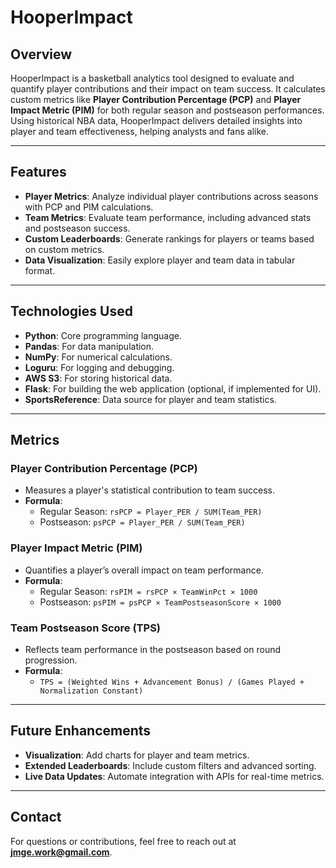 # HooperImpact

## **Overview**
HooperImpact is a basketball analytics tool designed to evaluate and quantify player contributions and their impact on team success. It calculates custom metrics like **Player Contribution Percentage (PCP)** and **Player Impact Metric (PIM)** for both regular season and postseason performances. Using historical NBA data, HooperImpact delivers detailed insights into player and team effectiveness, helping analysts and fans alike.

---

## **Features**
- **Player Metrics**: Analyze individual player contributions across seasons with PCP and PIM calculations.
- **Team Metrics**: Evaluate team performance, including advanced stats and postseason success.
- **Custom Leaderboards**: Generate rankings for players or teams based on custom metrics.
- **Data Visualization**: Easily explore player and team data in tabular format.

---

## **Technologies Used**
- **Python**: Core programming language.
- **Pandas**: For data manipulation.
- **NumPy**: For numerical calculations.
- **Loguru**: For logging and debugging.
- **AWS S3**: For storing historical data.
- **Flask**: For building the web application (optional, if implemented for UI).
- **SportsReference**: Data source for player and team statistics.

---

## **Metrics**
### **Player Contribution Percentage (PCP)**
- Measures a player's statistical contribution to team success.
- **Formula**:
  - Regular Season: `rsPCP = Player_PER / SUM(Team_PER)`
  - Postseason: `psPCP = Player_PER / SUM(Team_PER)`

### **Player Impact Metric (PIM)**
- Quantifies a player’s overall impact on team performance.
- **Formula**:
  - Regular Season: `rsPIM = rsPCP × TeamWinPct × 1000`
  - Postseason: `psPIM = psPCP × TeamPostseasonScore × 1000`

### **Team Postseason Score (TPS)**
- Reflects team performance in the postseason based on round progression.
- **Formula**:
  - `TPS = (Weighted Wins + Advancement Bonus) / (Games Played + Normalization Constant)`

---

## **Future Enhancements**
- **Visualization**: Add charts for player and team metrics.
- **Extended Leaderboards**: Include custom filters and advanced sorting.
- **Live Data Updates**: Automate integration with APIs for real-time metrics.

---

## **Contact**
For questions or contributions, feel free to reach out at **jmge.work@gmail.com**.